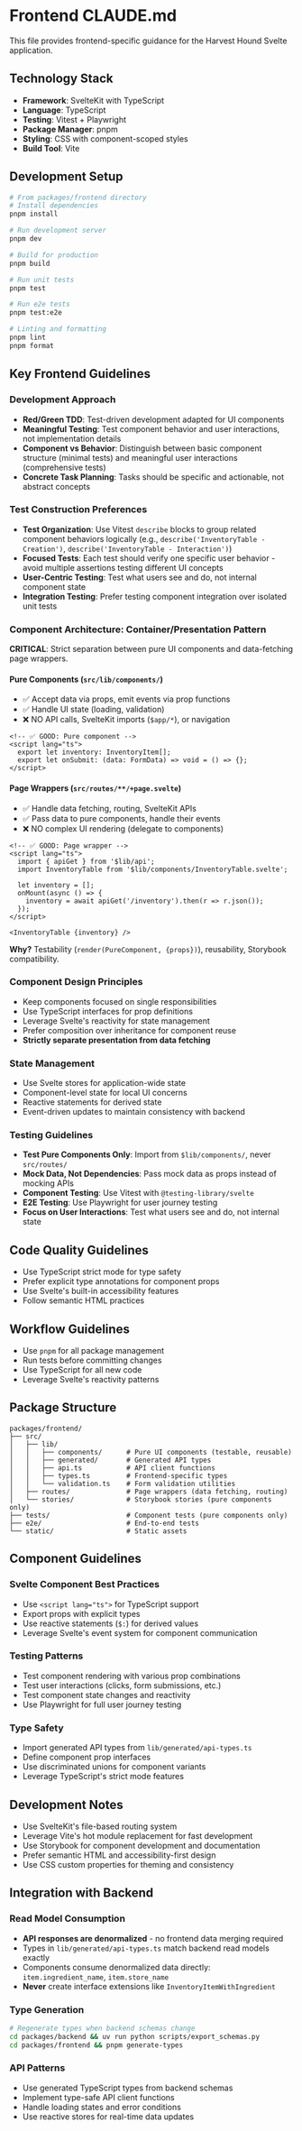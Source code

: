 # Frontend CLAUDE.md

This file provides frontend-specific guidance for the Harvest Hound Svelte application.

## Technology Stack

- **Framework**: SvelteKit with TypeScript
- **Language**: TypeScript
- **Testing**: Vitest + Playwright
- **Package Manager**: pnpm
- **Styling**: CSS with component-scoped styles
- **Build Tool**: Vite

## Development Setup

```bash
# From packages/frontend directory
# Install dependencies
pnpm install

# Run development server
pnpm dev

# Build for production
pnpm build

# Run unit tests
pnpm test

# Run e2e tests
pnpm test:e2e

# Linting and formatting
pnpm lint
pnpm format
```

## Key Frontend Guidelines

### Development Approach

- **Red/Green TDD**: Test-driven development adapted for UI components
- **Meaningful Testing**: Test component behavior and user interactions, not implementation details
- **Component vs Behavior**: Distinguish between basic component structure (minimal tests) and meaningful user interactions (comprehensive tests)
- **Concrete Task Planning**: Tasks should be specific and actionable, not abstract concepts

### Test Construction Preferences

- **Test Organization**: Use Vitest `describe` blocks to group related component behaviors logically (e.g., `describe('InventoryTable - Creation')`, `describe('InventoryTable - Interaction')`)
- **Focused Tests**: Each test should verify one specific user behavior - avoid multiple assertions testing different UI concepts
- **User-Centric Testing**: Test what users see and do, not internal component state
- **Integration Testing**: Prefer testing component integration over isolated unit tests

### Component Architecture: Container/Presentation Pattern

**CRITICAL**: Strict separation between pure UI components and data-fetching page wrappers.

#### Pure Components (`src/lib/components/`)
- ✅ Accept data via props, emit events via prop functions
- ✅ Handle UI state (loading, validation)
- ❌ NO API calls, SvelteKit imports (`$app/*`), or navigation

```svelte
<!-- ✅ GOOD: Pure component -->
<script lang="ts">
  export let inventory: InventoryItem[];
  export let onSubmit: (data: FormData) => void = () => {};
</script>
```

#### Page Wrappers (`src/routes/**/+page.svelte`)
- ✅ Handle data fetching, routing, SvelteKit APIs
- ✅ Pass data to pure components, handle their events
- ❌ NO complex UI rendering (delegate to components)

```svelte
<!-- ✅ GOOD: Page wrapper -->
<script lang="ts">
  import { apiGet } from '$lib/api';
  import InventoryTable from '$lib/components/InventoryTable.svelte';

  let inventory = [];
  onMount(async () => {
    inventory = await apiGet('/inventory').then(r => r.json());
  });
</script>

<InventoryTable {inventory} />
```

**Why?** Testability (`render(PureComponent, {props})`), reusability, Storybook compatibility.

### Component Design Principles

- Keep components focused on single responsibilities
- Use TypeScript interfaces for prop definitions
- Leverage Svelte's reactivity for state management
- Prefer composition over inheritance for component reuse
- **Strictly separate presentation from data fetching**

### State Management

- Use Svelte stores for application-wide state
- Component-level state for local UI concerns
- Reactive statements for derived state
- Event-driven updates to maintain consistency with backend

### Testing Guidelines

- **Test Pure Components Only**: Import from `$lib/components/`, never `src/routes/`
- **Mock Data, Not Dependencies**: Pass mock data as props instead of mocking APIs
- **Component Testing**: Use Vitest with `@testing-library/svelte`
- **E2E Testing**: Use Playwright for user journey testing
- **Focus on User Interactions**: Test what users see and do, not internal state

## Code Quality Guidelines

- Use TypeScript strict mode for type safety
- Prefer explicit type annotations for component props
- Use Svelte's built-in accessibility features
- Follow semantic HTML practices

## Workflow Guidelines

- Use `pnpm` for all package management
- Run tests before committing changes
- Use TypeScript for all new code
- Leverage Svelte's reactivity patterns

## Package Structure

```
packages/frontend/
├── src/
│   ├── lib/
│   │   ├── components/      # Pure UI components (testable, reusable)
│   │   ├── generated/       # Generated API types
│   │   ├── api.ts           # API client functions
│   │   ├── types.ts         # Frontend-specific types
│   │   └── validation.ts    # Form validation utilities
│   ├── routes/              # Page wrappers (data fetching, routing)
│   └── stories/             # Storybook stories (pure components only)
├── tests/                   # Component tests (pure components only)
├── e2e/                     # End-to-end tests
└── static/                  # Static assets
```

## Component Guidelines

### Svelte Component Best Practices

- Use `<script lang="ts">` for TypeScript support
- Export props with explicit types
- Use reactive statements (`$:`) for derived values
- Leverage Svelte's event system for component communication

### Testing Patterns

- Test component rendering with various prop combinations
- Test user interactions (clicks, form submissions, etc.)
- Test component state changes and reactivity
- Use Playwright for full user journey testing

### Type Safety

- Import generated API types from `lib/generated/api-types.ts`
- Define component prop interfaces
- Use discriminated unions for component variants
- Leverage TypeScript's strict mode features

## Development Notes

- Use SvelteKit's file-based routing system
- Leverage Vite's hot module replacement for fast development
- Use Storybook for component development and documentation
- Prefer semantic HTML and accessibility-first design
- Use CSS custom properties for theming and consistency

## Integration with Backend

### Read Model Consumption
- **API responses are denormalized** - no frontend data merging required
- Types in `lib/generated/api-types.ts` match backend read models exactly
- Components consume denormalized data directly: `item.ingredient_name`, `item.store_name`
- **Never** create interface extensions like `InventoryItemWithIngredient`

### Type Generation
```bash
# Regenerate types when backend schemas change
cd packages/backend && uv run python scripts/export_schemas.py
cd packages/frontend && pnpm generate-types
```

### API Patterns
- Use generated TypeScript types from backend schemas
- Implement type-safe API client functions
- Handle loading states and error conditions
- Use reactive stores for real-time data updates
